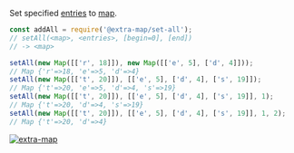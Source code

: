Set specified [entries] to [map].

```javascript
const addAll = require('@extra-map/set-all');
// setAll(<map>, <entries>, [begin=0], [end])
// -> <map>

setAll(new Map([['r', 18]]), new Map([['e', 5], ['d', 4]]));
// Map {'r'=>18, 'e'=>5, 'd'=>4}
setAll(new Map([['t', 20]]), [['e', 5], ['d', 4], ['s', 19]]);
// Map {'t'=>20, 'e'=>5, 'd'=>4, 's'=>19}
setAll(new Map([['t', 20]]), [['e', 5], ['d', 4], ['s', 19]], 1);
// Map {'t'=>20, 'd'=>4, 's'=>19}
setAll(new Map([['t', 20]]), [['e', 5], ['d', 4], ['s', 19]], 1, 2);
// Map {'t'=>20, 'd'=>4}
```


[![extra-map](https://i.imgur.com/MCb8pjO.jpg)](https://www.npmjs.com/package/extra-map)

[entries]: https://www.npmjs.com/package/entries-is
[map]: https://developer.mozilla.org/en-US/docs/Web/JavaScript/Reference/Global_Objects/Map
